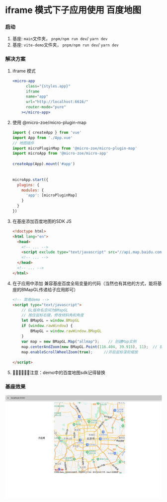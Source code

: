 # iframe 模式下子应用使用 百度地图

### 启动
1. 基座: `main`文件夹， `pnpm/npm run dev`/ `yarn dev`
1. 基座: `vite-demo`文件夹， `pnpm/npm run dev`/ `yarn dev`

### 解决方案
1. iframe 模式
    ```jsx
    <micro-app
          class="{styles.app}"
          iframe
          name="app"
          url="http://localhost:6616/"
          router-mode="pure"
        ></micro-app>
    ```
1. 使用 @micro-zoe/micro-plugin-map
    ```js
    import { createApp } from 'vue'
    import App from './App.vue'
    // 地图插件
    import microPluginMap from '@micro-zoe/micro-plugin-map'
    import microApp from '@micro-zoe/micro-app'

    createApp(App).mount('#app')


    microApp.start({
      plugins: {
        modules: {
          'app': [microPluginMap]
        }
      }
    })
    ```
1. 在基座添加百度地图的SDK JS
    ```html
    <!doctype html>
    <html lang="en">
      <head>
        <!-- ... -->
        <script exclude type="text/javascript" src="//api.map.baidu.com/api?type=webgl&v=1.0&ak=M2h5aPwN9fDFpeNWXLcabV1tQorXVUo6"></script>
        <!-- ... -->
      </head>
      <!-- ... -->
    </html>
    ```
1. 在子应用中添加 兼容基座百度全局变量的代码（当然也有其他的方式，能将基座的BMapGL传递给子应用即可）
    ```html
    <!-- 简易demo -->
    <script type="text/javascript">
        // GL版命名空间为BMapGL
        // 按住鼠标右键，修改倾斜角和角度
        let BMapGL = window.BMapGL
        if (window.rawWindow) {
            BMapGL = window.rawWindow.BMapGL
        }
        var map = new BMapGL.Map("allmap");    // 创建Map实例
        map.centerAndZoom(new BMapGL.Point(116.404, 39.915), 11);  // 初始化地图,设置中心点坐标和地图级别
        map.enableScrollWheelZoom(true);     //开启鼠标滚轮缩放

    </script>
    ```

1. 📢📢📢📢📢📢注意：demo中的百度地图sdk记得替换

### 基座效果

![效果](./img/mainPreview.jpg)

